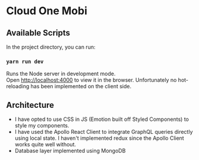 # Cloud One Mobi

## Available Scripts

In the project directory, you can run:

### `yarn run dev`

Runs the Node server in development mode.<br>
Open [http://localhost:4000](http://localhost:3000) to view it in the browser.
Unfortunately no hot-reloading has been implemented on the client side.

## Architecture

- I have opted to use CSS in JS (Emotion built off Styled Components) to style my components.
- I have used the Apollo React Client to integrate GraphQL queries directly using local state.
I haven't implemented redux since the Apollo Client works quite well without.
- Database layer implemented using MongoDB
 